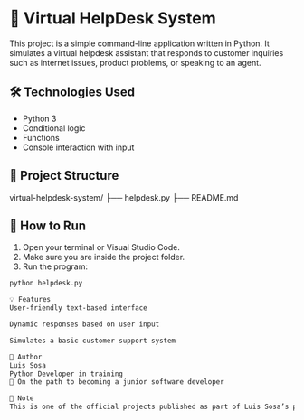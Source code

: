 # 💼 Virtual HelpDesk System

This project is a simple command-line application written in Python. It simulates a virtual helpdesk assistant that responds to customer inquiries such as internet issues, product problems, or speaking to an agent.

## 🛠 Technologies Used

- Python 3
- Conditional logic
- Functions
- Console interaction with input

## 📂 Project Structure

virtual-helpdesk-system/ ├── helpdesk.py ├── README.md


## 🚀 How to Run

1. Open your terminal or Visual Studio Code.
2. Make sure you are inside the project folder.
3. Run the program:

```bash
python helpdesk.py

💡 Features
User-friendly text-based interface

Dynamic responses based on user input

Simulates a basic customer support system

👤 Author
Luis Sosa
Python Developer in training
🚀 On the path to becoming a junior software developer

📘 Note
This is one of the official projects published as part of Luis Sosa’s professional portfolio.